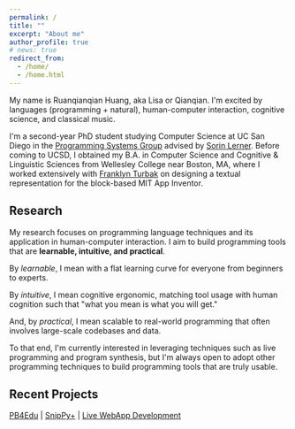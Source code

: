 ```yaml
---
permalink: /
title: ""
excerpt: "About me"
author_profile: true
# news: true
redirect_from: 
  - /home/
  - /home.html
---
```

My name is Ruanqianqian Huang, aka Lisa or Qianqian. I'm excited by languages (programming + natural), human-computer interaction, cognitive science, and classical music.

I'm a second-year PhD student studying Computer Science at UC San Diego in the [Programming Systems Group](http://cseweb.ucsd.edu/groups/progsys/) advised by [Sorin Lerner](http://cseweb.ucsd.edu/~lerner/). Before coming to UCSD, I obtained my B.A. in Computer Science and Cognitive & Linguistic Sciences from Wellesley College near Boston, MA, where I worked extensively with [Franklyn Turbak](https://cs.wellesley.edu/~fturbak/) on designing a textual representation for the block-based MIT App Inventor.

<!-- My academic interests lie in the intersection of programming languages and human-computer interaction, include programming language design, error reporting and handling, and human-(programming) language interaction. -->
<!-- Through programming tools that are user-friendly and accessible, I aspire to lower the boundaries to learning computer science and programming for everyone. -->

Research
------
My research focuses on programming language techniques and its application in human-computer interaction. I aim to build programming tools that are **learnable, intuitive, and practical**.

By _learnable_, I mean with a flat learning curve for everyone from beginners to experts.

By _intuitive_, I mean cognitive ergonomic, matching tool usage with human cognition such that "what you mean is what you will get."

And, by _practical_, I mean scalable to real-world programming that often involves large-scale codebases and data.

To that end, I'm currently interested in leveraging techniques such as live programming and program synthesis, but I'm always open to adopt other programming techniques to build programming tools that are truly usable.

Recent Projects
------
[PB4Edu](/projects/) | [SnipPy+](/projects/) | [Live WebApp Development](/projects/)

<!-- Recent Publications [Full List of Publications]()
======
1. **Ruanqianqian Huang**, Kasra Ferdowsifard, Ana Selvaraj, Adalbert Gerald Soosai Raj, Sorin Lerner. Investigating the Impact of Using a Live Programming Environment in a CS1 Course. _In preparation._
2. **Ruanqianqian Huang**. 2020. _The Design and Implementation of Venbrace, a Text Language for App Inventor._ Bachelor’s thesis. Wellesley College.
3. **Ruanqianqian Huang** and Franklyn Turbak. 2019. A Design for Bidirectional Conversion between Blocks and Text for App Inventor. In _2019 IEEE Blocks and BeyondWorkshop (B&B)_, Memphis, TN, USA, 2019, pp. 87-89. -->



<!-- My interests include but are not limited to:
- Programming languages
- Human-Computer Interaction
- Software engineering
- Cognitive Science
- Languages
- Music: Classical, Jazz, and Rock
- Historical Fiction
- Classic Movies
- K-Drama
- Cooking
- Weight Training
- Figure Skating -->

<!-- News
======
* Aug 1, 2020: I started my PhD Program at UCSD in the [ProgSys Group](http://cseweb.ucsd.edu/groups/progsys/).
* May 31, 2020: I graduated from Wellesley College with Summa Cum Laude.
* May 28, 2020: I received the Academic Achievement Award in Computer Science from the Dept. of Computer Science at Wellesley College.
* May 19, 2020: I defended my undergraduate thesis and received Honors in Computer Science. -->